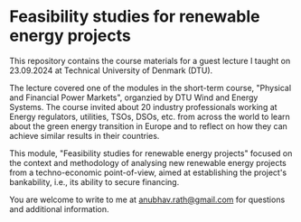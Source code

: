# Feasibility studies for renewable energy projects

This repository contains the course materials for a guest lecture I taught on 23.09.2024 at Technical University of Denmark (DTU).

The lecture covered one of the modules in the short-term course, "Physical and Financial Power Markets", organzied by DTU Wind and Energy Systems. The course invited about 20 industry professionals working at Energy regulators, utilities, TSOs, DSOs, etc. from across the world to learn about the green energy transition in Europe and to reflect on how they can achieve similar results in their countries.

This module, "Feasibility studies for renewable energy projects" focused on the context and methodology of analysing new renewable energy projects from a techno-economic point-of-view, aimed at establishing the project's bankability, i.e., its ability to secure financing.

You are welcome to write to me at anubhav.rath@gmail.com for questions and additional information.
